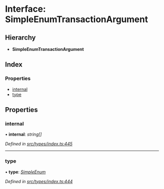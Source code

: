 # Interface: SimpleEnumTransactionArgument

## Hierarchy

* **SimpleEnumTransactionArgument**

## Index

### Properties

* [internal](simpleenumtransactionargument.md#internal)
* [type](simpleenumtransactionargument.md#type)

## Properties

###  internal

• **internal**: *string[]*

*Defined in [src/types/index.ts:445](https://github.com/PolymathNetwork/polymesh-sdk/blob/374efb41/src/types/index.ts#L445)*

___

###  type

• **type**: *[SimpleEnum](../enums/transactionargumenttype.md#simpleenum)*

*Defined in [src/types/index.ts:444](https://github.com/PolymathNetwork/polymesh-sdk/blob/374efb41/src/types/index.ts#L444)*
